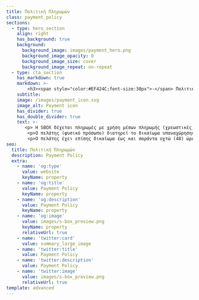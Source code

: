 ```yaml
---
title: Πολιτική Πληρωμών
class: payment_policy
sections:
  - type: hero_section
    align: right
    has_background: true
    background: 
      background_image: images/payment_hero.png
      background_image_opacity: 0
      background_image_size: cover
      background_image_repeat: no-repeat
  - type: cta_section
    has_markdown: true
    markdown: >- 
        <h3><span style="color:#EF424C;font-size:30px">-</span> Πολιτική Πληρωμών <span style="color:#EF424C;font-size:30px">-</span>
    subtitle: 
    image: /images/payment_icon.svg
    image_alt: Payment icon
    has_divider: true
    has_double_divider: true
    text: >-
       <p> H SBOX δέχεται πληρωμές με χρήση μέσων πληρωμής (χρεωστικές, πιστωτικές και προπληρωμένες κάρτες), κατά το στάδιο πραγματοποίησης της κράτησης για μίσθωση θυρίδας, στον ιστότοπο της Εταιρείας. Δεν γίνονται δεκτές πληρωμές σε μετρητά. Το ποσό της εγγύησης που έχει εισπραχθεί, κατά τη διαδικασία κράτησης της μίσθωσης, επιστρέφεται ακέραιο κατά τη λήξη της μίσθωσης στην κάρτα, εφόσον δεν παραβιάζονται μια ή περισσότερες συνθήκες που αφορούν των ορθή χρήση και αναφέρονται στους Γενικούς Όρους Συναλλαγών.</p>
        <p>Ο πελάτης (φυσικό πρόσωπο) διατηρεί το δικαίωμα υπαναχώρησης από τη σύμβαση για τον οποιοδήποτε λόγο, εντός προθεσμίας δεκατεσσάρων (14) ημερολογιακών ημερών από την ηλεκτρονική σύναψη της σύμβασης, συμπληρώνοντας το έντυπο υπαναχώρησης που βρίσκεται αναρτημένο στην ιστοσελίδα της Εταιρείας και ακολουθώντας τις οδηγίες καταχώρισής του ηλεκτρονικά. Η Εταιρεία εφόσον το αίτημα του πελάτη είναι έγκυρο, επιστρέφει  ολόκληρο το ποσό που αυτός κατέβαλε ως μίσθωμα για τη μίσθωση της θυρίδας και ολόκληρο το ποσό της εγγύησης εντός δεκατεσσάρων (14) ημερολογιακών ημερών από την παραλαβή του.</p>
        <p>Ο πελάτης έχει επίσης δικαίωμα έως και σαράντα οχτώ (48) ώρες πριν την έναρξη της μισθωτικής περιόδου να μεταβάλει ηλεκτρονικά την περίοδο μίσθωσης ή τον τύπο της θυρίδας που επιθυμεί, με την προϋπόθεση της διαθεσιμότητας από την πλευρά της Εταιρείας. Τυχόν επιπλέον χρέωση από την μεταβολή επιβαρύνει τον πελάτη, ενώ αντίστοιχα, σε περίπτωση μικρότερης χρέωσης της αρχικής, η διαφορά του επιστρέφεται.</p>
seo:
  title: Πολιτική Πληρωμών
  description: Payment Policy
  extra:
    - name: 'og:type'
      value: website
      keyName: property
    - name: 'og:title'
      value: Payment Policy
      keyName: property
    - name: 'og:description'
      value: Payment Policy
      keyName: property
    - name: 'og:image'
      value: images/s-box_preview.png
      keyName: property
      relativeUrl: true
    - name: 'twitter:card'
      value: summary_large_image
    - name: 'twitter:title'
      value: Payment Policy
    - name: 'twitter:description'
      value: Payment Policy
    - name: 'twitter:image'
      value: images/s-box_preview.png
      relativeUrl: true
template: advanced
---
```

